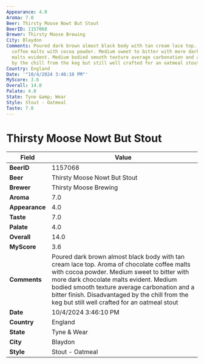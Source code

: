```yaml
---
Appearance: 4.0
Aroma: 7.0
Beer: Thirsty Moose Nowt But Stout
BeerID: 1157068
Brewer: Thirsty Moose Brewing
City: Blaydon
Comments: Poured dark brown almost black body with tan cream lace top.  Aroma of chocolate
  coffee malts with cocoa powder. Medium sweet to bitter with more dark chocolate
  malts evident. Medium bodied smooth texture average carbonation and a bitter finish.  Disadvantaged
  by the chill from the keg but still well crafted for an oatmeal stout
Country: England
Date: '"10/4/2024 3:46:10 PM"'
MyScore: 3.6
Overall: 14.0
Palate: 4.0
State: Tyne &amp; Wear
Style: Stout - Oatmeal
Taste: 7.0
---
```


# Thirsty Moose Nowt But Stout

| Field         | Value |
|---------------|-------|
| **BeerID** | 1157068 |
| **Beer** | Thirsty Moose Nowt But Stout |
| **Brewer** | Thirsty Moose Brewing |
| **Aroma** | 7.0 |
| **Appearance** | 4.0 |
| **Taste** | 7.0 |
| **Palate** | 4.0 |
| **Overall** | 14.0 |
| **MyScore** | 3.6 |
| **Comments** | Poured dark brown almost black body with tan cream lace top.  Aroma of chocolate coffee malts with cocoa powder. Medium sweet to bitter with more dark chocolate malts evident. Medium bodied smooth texture average carbonation and a bitter finish.  Disadvantaged by the chill from the keg but still well crafted for an oatmeal stout |
| **Date** | 10/4/2024 3:46:10 PM |
| **Country** | England |
| **State** | Tyne &amp; Wear |
| **City** | Blaydon |
| **Style** | Stout - Oatmeal |
